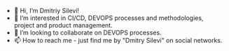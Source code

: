 - 👋 Hi, I’m Dmitriy Silevi!
- 👀 I’m interested in CI/CD, DEVOPS processes and methodologies, project and product management.
- 💞️ I’m looking to collaborate on DEVOPS processes.
- 📫 How to reach me - just find me by "Dmitry Silevi" on social networks.
